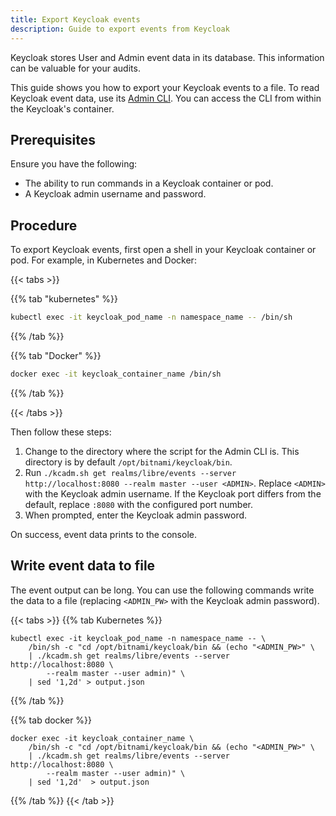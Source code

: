 ```yaml
---
title: Export Keycloak events
description: Guide to export events from Keycloak
---
```


Keycloak stores User and Admin event data in its database. This information can be valuable for your audits.

This guide shows you how to export your Keycloak events to a file.
To read Keycloak event data, use its [Admin CLI](https://docs.redhat.com/en/documentation/red_hat_build_of_keycloak/22.0/html/server_administration_guide/admin_cli). You can access the CLI from within the Keycloak's container.

## Prerequisites

Ensure you have the following:
- The ability to run commands in a Keycloak container or pod.
- A Keycloak admin username and password.

## Procedure

To export Keycloak events, first open a shell in your Keycloak container or pod. For example, in Kubernetes and Docker:

{{< tabs >}}

{{% tab "kubernetes" %}}
```sh
kubectl exec -it keycloak_pod_name -n namespace_name -- /bin/sh
```
{{% /tab %}}

{{% tab "Docker" %}}
```sh
docker exec -it keycloak_container_name /bin/sh
```

{{% /tab %}}

{{< /tabs >}}

Then follow these steps:

1. Change to the directory where the script for the Admin CLI is. This directory is by default `/opt/bitnami/keycloak/bin`.
3. Run `./kcadm.sh get realms/libre/events --server http://localhost:8080 --realm master --user <ADMIN>`. Replace `<ADMIN>` with the Keycloak admin username.
  If the Keycloak port differs from the default, replace `:8080` with the configured port number.
4. When prompted, enter the Keycloak admin password.


On success, event data prints to the console.

## Write event data to file

The event output can be long.
You can use the following commands write the data to a file (replacing `<ADMIN_PW>` with the Keycloak admin password).

{{< tabs >}}
{{% tab Kubernetes %}}

```shell
kubectl exec -it keycloak_pod_name -n namespace_name -- \
    /bin/sh -c "cd /opt/bitnami/keycloak/bin && (echo "<ADMIN_PW>" \
    | ./kcadm.sh get realms/libre/events --server http://localhost:8080 \
        --realm master --user admin)" \
    | sed '1,2d' > output.json
```

{{% /tab %}}

{{% tab docker %}}

```shell
docker exec -it keycloak_container_name \
    /bin/sh -c "cd /opt/bitnami/keycloak/bin && (echo "<ADMIN_PW>" \
    | ./kcadm.sh get realms/libre/events --server http://localhost:8080 \
        --realm master --user admin)" \
    | sed '1,2d'  > output.json
```

{{% /tab %}}
{{< /tab >}}
